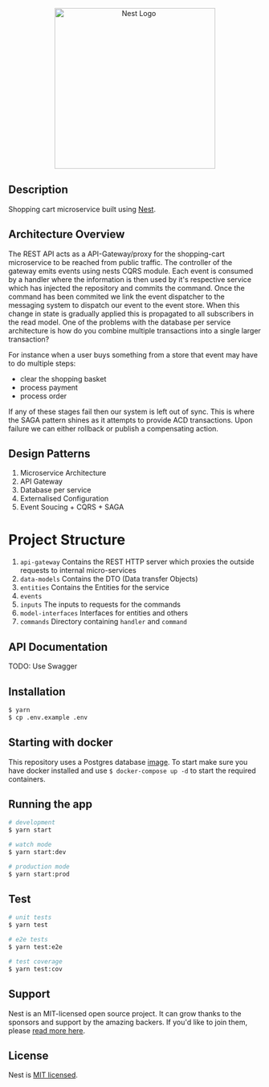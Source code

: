 <p align="center">
  <a href="http://nestjs.com/" target="blank"><img src="https://nestjs.com/img/logo_text.svg" width="320" alt="Nest Logo" /></a>
</p>

[travis-image]: https://api.travis-ci.org/nestjs/nest.svg?branch=master
[travis-url]: https://travis-ci.org/nestjs/nest
[linux-image]: https://img.shields.io/travis/nestjs/nest/master.svg?label=linux
[linux-url]: https://travis-ci.org/nestjs/nest

## Description

Shopping cart microservice built using [Nest](https://github.com/nestjs/nest).

## Architecture Overview

The REST API acts as a API-Gateway/proxy for the shopping-cart microservice to be reached from public traffic.
The controller of the gateway emits events using nests CQRS module. Each event is consumed by a handler where the information is then
used by it's respective service which has injected the repository and commits the command. Once the command has been commited we link the event dispatcher to the messaging system to dispatch our event to the event store. When this change in state is gradually applied this is propagated to all
subscribers in the read model. One of the problems with the database per service architecture is how do you combine multiple transactions into a single larger transaction?

For instance when a user buys something from a store that event may have to do multiple steps:

- clear the shopping basket
- process payment
- process order

If any of these stages fail then our system is left out of sync. This is where the SAGA pattern shines as it attempts to provide ACD transactions. Upon failure we can either rollback or publish a compensating action.

## Design Patterns

1. Microservice Architecture
2. API Gateway
3. Database per service
4. Externalised Configuration
5. Event Soucing + CQRS + SAGA

# Project Structure

1. `api-gateway` Contains the REST HTTP server which proxies the outside requests to internal micro-services
2. `data-models` Contains the DTO (Data transfer Objects)
3. `entities` Contains the Entities for the service
4. `events`
5. `inputs` The inputs to requests for the commands
6. `model-interfaces` Interfaces for entities and others
7. `commands` Directory containing `handler` and `command`

## API Documentation

TODO: Use Swagger

## Installation

```bash
$ yarn
$ cp .env.example .env
```

## Starting with docker

This repository uses a Postgres database [image](https://hub.docker.com/_/postgres/).
To start make sure you have docker installed and use `$ docker-compose up -d` to start the required containers.

## Running the app

```bash
# development
$ yarn start

# watch mode
$ yarn start:dev

# production mode
$ yarn start:prod
```

## Test

```bash
# unit tests
$ yarn test

# e2e tests
$ yarn test:e2e

# test coverage
$ yarn test:cov
```

## Support

Nest is an MIT-licensed open source project. It can grow thanks to the sponsors and support by the amazing backers. If you'd like to join them, please [read more here](https://docs.nestjs.com/support).

## License

Nest is [MIT licensed](LICENSE).

